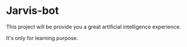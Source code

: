 # Jarvis-bot
This project will be provide you a great artificial intelligence experience.

It's only for learning purpose.
